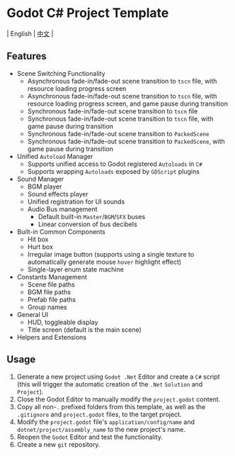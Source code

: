 ﻿# Godot C# Project Template
| English | [中文](https://github.com/cuppar/godotnettemplate/blob/main/readme.zh.md#godot-c-%E9%A1%B9%E7%9B%AE%E6%A8%A1%E6%9D%BF) |

## Features

- Scene Switching Functionality
    - Asynchronous fade-in/fade-out scene transition to `tscn` file, with resource loading progress screen
    - Asynchronous fade-in/fade-out scene transition to `tscn` file, with resource loading progress screen, and game pause during transition
    - Synchronous fade-in/fade-out scene transition to `tscn` file
    - Synchronous fade-in/fade-out scene transition to `tscn` file, with game pause during transition
    - Synchronous fade-in/fade-out scene transition to `PackedScene`
    - Synchronous fade-in/fade-out scene transition to `PackedScene`, with game pause during transition
- Unified `Autoload` Manager
    - Supports unified access to Godot registered `Autoloads` in `C#`
    - Supports wrapping `Autoloads` exposed by `GDScript` plugins
- Sound Manager
    - BGM player
    - Sound effects player
    - Unified registration for UI sounds
    - Audio Bus management
        - Default built-in `Master`/`BGM`/`SFX` buses
        - Linear conversion of bus decibels
- Built-in Common Components
    - Hit box
    - Hurt box
    - Irregular image button (supports using a single texture to automatically generate mouse `hover` highlight effect)
    - Single-layer enum state machine
- Constants Management
    - Scene file paths
    - BGM file paths
    - Prefab file paths
    - Group names
- General UI
    - HUD, toggleable display
    - Title screen (default is the main scene)
- Helpers and Extensions

## Usage

1. Generate a new project using `Godot .Net` Editor and create a `C#` script (this will trigger the automatic creation of the `.Net` `Solution` and `Project`).
2. Close the Godot Editor to manually modify the `project.godot` content.
3. Copy all non-`.` prefixed folders from this template, as well as the `.gitignore` and `project.godot` files, to the target project.
4. Modify the `project.godot` file's `application/config/name` and `dotnet/project/assembly_name` to the new project's name.
5. Reopen the `Godot` Editor and test the functionality.
6. Create a new `git` repository.